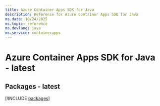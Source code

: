 ```yaml
---
title: Azure Container Apps SDK for Java
description: Reference for Azure Container Apps SDK for Java
ms.date: 10/24/2025
ms.topic: reference
ms.devlang: java
ms.service: containerapps
---
```

# Azure Container Apps SDK for Java - latest
## Packages - latest
[!INCLUDE [packages](container-apps-index.md)]